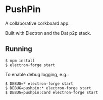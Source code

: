 # PushPin

A collaborative corkboard app.

Built with Electron and the Dat p2p stack.

## Running

```console
$ npm install
$ electron-forge start
```

To enable debug logging, e.g.:

```console
$ DEBUG=* electron-forge start
$ DEBUG=pushpin:* electron-forge start
$ DEBUG=pushpin:card electron-forge start
```
